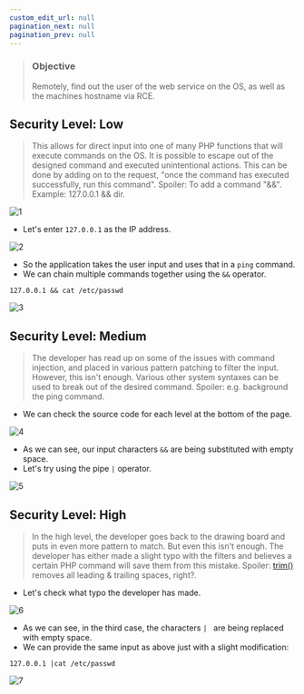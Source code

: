 ```yaml
---
custom_edit_url: null
pagination_next: null
pagination_prev: null
---
```


> ### Objective
> Remotely, find out the user of the web service on the OS, as well as the machines hostname via RCE.
## Security Level: Low
> This allows for direct input into one of many PHP functions that will execute commands on the OS. It is possible to escape out of the designed command and executed unintentional actions.
> This can be done by adding on to the request, "once the command has executed successfully, run this command".
> Spoiler: To add a command "&&". Example: 127.0.0.1 && dir.

![1](https://github.com/Knign/Write-ups/assets/110326359/6274dc2d-aa0d-418d-8f07-b556a9d0215d)

- Let's enter `127.0.0.1` as the IP address.

![2](https://github.com/Knign/Write-ups/assets/110326359/d60d766c-af4b-450e-8b00-77993275a5fa)

- So the application takes the user input and uses that in a `ping` command.
- We can chain multiple commands together using the `&&` operator.
```
127.0.0.1 && cat /etc/passwd
```

![3](https://github.com/Knign/Write-ups/assets/110326359/3f3762ba-7fec-4d5b-9fb4-721a97449299)


## Security Level: Medium
> The developer has read up on some of the issues with command injection, and placed in various pattern patching to filter the input. However, this isn't enough.
> Various other system syntaxes can be used to break out of the desired command.
> Spoiler: e.g. background the ping command.
- We can check the source code for each level at the bottom of the page.

![4](https://github.com/Knign/Write-ups/assets/110326359/4e68805a-66f3-456d-987e-528ef9aa62c0)

- As we can see, our input characters `&&` are being substituted with empty space.
- Let's try using the pipe `|` operator.

![5](https://github.com/Knign/Write-ups/assets/110326359/35fbc180-d1f0-4885-94f2-66c86e3803ed)


## Security Level: High
> In the high level, the developer goes back to the drawing board and puts in even more pattern to match. But even this isn't enough.
> The developer has either made a slight typo with the filters and believes a certain PHP command will save them from this mistake.
> Spoiler: [trim()](https://secure.php.net/manual/en/function.trim.php)			removes all leading & trailing spaces, right?.
- Let's check what typo the developer has made.

![6](https://github.com/Knign/Write-ups/assets/110326359/87fcec55-b767-4132-90fd-f8678a4c3940)

- As we can see, in the third case, the characters `| ` are being replaced with empty space.
- We can provide the same input as above just with a slight modification:
```
127.0.0.1 |cat /etc/passwd
```

![7](https://github.com/Knign/Write-ups/assets/110326359/5da830c9-dfe8-43c0-918d-e59548876ce4)
